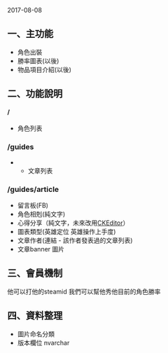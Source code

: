 2017-08-08

## 一、主功能
+ 角色出裝
+ 勝率圖表(以後)
+ 物品項目介紹(以後)

## 二、功能說明

#### /
+ 角色列表

### /guides
+ + 文章列表


### /guides/article
+ 留言板(FB)
+ 角色相剋(純文字) 
+ 心得分享（純文字，未來改用[CKEditor](https://ckeditor.com/)）
+ 圖表類型(英雄定位 英雄操作上手度)
+ 文章作者(連結 - 該作者發表過的文章列表)
+ 文章banner 圖片

## 三、會員機制

他可以打他的steamid 我們可以幫他秀他目前的角色勝率

## 四、資料整理
+ 圖片命名分類
+ 版本欄位 nvarchar


